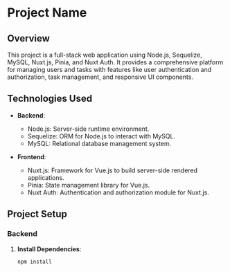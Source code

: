 # Project Name

## Overview

This project is a full-stack web application using Node.js, Sequelize, MySQL, Nuxt.js, Pinia, and Nuxt Auth. It provides a comprehensive platform for managing users and tasks with features like user authentication and authorization, task management, and responsive UI components.

## Technologies Used

- **Backend**:
  - Node.js: Server-side runtime environment.
  - Sequelize: ORM for Node.js to interact with MySQL.
  - MySQL: Relational database management system.

- **Frontend**:
  - Nuxt.js: Framework for Vue.js to build server-side rendered applications.
  - Pinia: State management library for Vue.js.
  - Nuxt Auth: Authentication and authorization module for Nuxt.js.

## Project Setup

### Backend

1. **Install Dependencies**:
   ```bash
   npm install 
